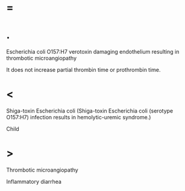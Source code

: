 # =

# .

Escherichia coli O157:H7 verotoxin damaging endothelium resulting in thrombotic microangiopathy

It does not increase partial thrombin time or prothrombin time.

# <

Shiga-toxin Escherichia coli (Shiga-toxin Escherichia coli (serotype O157:H7) infection results in hemolytic-uremic syndrome.)

Child

# >

Thrombotic microangiopathy

Inflammatory diarrhea
